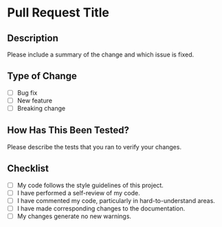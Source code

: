 <!--
**Your PR title must conform to the conventional commit spec!**

  <type>(<scope>)!: <description>

  * `type` = chore, enhancement, feat, fix, docs
  * `!` = OPTIONAL: signals a breaking change
  * `scope` = Optional when `type` is "chore" or "docs", available scopes https://github.com/vectordotdev/vector/blob/master/.github/semantic.yml#L20
  * `description` = short description of the change

Examples:

  * enhancement(file source): Add `sort` option to sort discovered files
  * feat(new source): Initial `statsd` source
  * fix(file source): Fix a bug discovering new files
  * chore(external docs): Clarify `batch_size` option
-->

<!--
**Your PR title must conform to the conventional commit spec!**

  <type>(<scope>)!: <description>

  * `type` = chore, enhancement, feat, fix, docs
  * `!` = OPTIONAL: signals a breaking change
  * `scope` = Optional when `type` is "chore" or "docs", available scopes https://github.com/vectordotdev/vector/blob/master/.github/semantic.yml#L20
  * `description` = short description of the change

Examples:

  * enhancement(file source): Add `sort` option to sort discovered files
  * feat(new source): Initial `statsd` source
  * fix(file source): Fix a bug discovering new files
  * chore(external docs): Clarify `batch_size` option
-->

# Pull Request Title

## Description
Please include a summary of the change and which issue is fixed.

## Type of Change
- [ ] Bug fix
- [ ] New feature
- [ ] Breaking change

## How Has This Been Tested?
Please describe the tests that you ran to verify your changes.

## Checklist
- [ ] My code follows the style guidelines of this project.
- [ ] I have performed a self-review of my code.
- [ ] I have commented my code, particularly in hard-to-understand areas.
- [ ] I have made corresponding changes to the documentation.
- [ ] My changes generate no new warnings.

